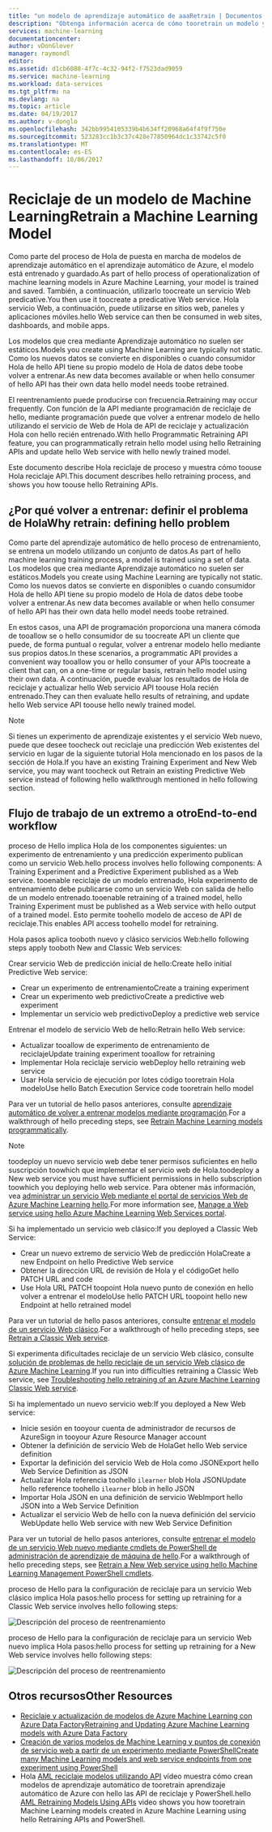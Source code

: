 ```yaml
---
title: "un modelo de aprendizaje automático de aaaRetrain | Documentos de Microsoft"
description: "Obtenga información acerca de cómo tooretrain un modelo y actualización hello Web servicio toouse Hola recién entrenado en aprendizaje automático de Azure."
services: machine-learning
documentationcenter: 
author: vDonGlover
manager: raymondl
editor: 
ms.assetid: d1cb6088-4f7c-4c32-94f2-f7523dad9059
ms.service: machine-learning
ms.workload: data-services
ms.tgt_pltfrm: na
ms.devlang: na
ms.topic: article
ms.date: 04/19/2017
ms.author: v-donglo
ms.openlocfilehash: 342bb9954105339b4b634ff20968a64f4f9f750e
ms.sourcegitcommit: 523283cc1b3c37c428e77850964dc1c33742c5f0
ms.translationtype: MT
ms.contentlocale: es-ES
ms.lasthandoff: 10/06/2017
---
```

# <a name="retrain-a-machine-learning-model"></a><span data-ttu-id="e0c74-103">Reciclaje de un modelo de Machine Learning</span><span class="sxs-lookup"><span data-stu-id="e0c74-103">Retrain a Machine Learning Model</span></span>
<span data-ttu-id="e0c74-104">Como parte del proceso de Hola de puesta en marcha de modelos de aprendizaje automático en el aprendizaje automático de Azure, el modelo está entrenado y guardado.</span><span class="sxs-lookup"><span data-stu-id="e0c74-104">As part of hello process of operationalization of machine learning models in Azure Machine Learning, your model is trained and saved.</span></span> <span data-ttu-id="e0c74-105">También, a continuación, utilizarlo toocreate un servicio Web predicative.</span><span class="sxs-lookup"><span data-stu-id="e0c74-105">You then use it toocreate a predicative Web service.</span></span> <span data-ttu-id="e0c74-106">Hola servicio Web, a continuación, puede utilizarse en sitios web, paneles y aplicaciones móviles.</span><span class="sxs-lookup"><span data-stu-id="e0c74-106">hello Web service can then be consumed in web sites, dashboards, and mobile apps.</span></span> 

<span data-ttu-id="e0c74-107">Los modelos que crea mediante Aprendizaje automático no suelen ser estáticos.</span><span class="sxs-lookup"><span data-stu-id="e0c74-107">Models you create using Machine Learning are typically not static.</span></span> <span data-ttu-id="e0c74-108">Como los nuevos datos se convierte en disponibles o cuando consumidor Hola de hello API tiene su propio modelo de Hola de datos debe toobe volver a entrenar.</span><span class="sxs-lookup"><span data-stu-id="e0c74-108">As new data becomes available or when hello consumer of hello API has their own data hello model needs toobe retrained.</span></span> 

<span data-ttu-id="e0c74-109">El reentrenamiento puede producirse con frecuencia.</span><span class="sxs-lookup"><span data-stu-id="e0c74-109">Retraining may occur frequently.</span></span> <span data-ttu-id="e0c74-110">Con función de la API mediante programación de reciclaje de hello, mediante programación puede que volver a entrenar modelo de hello utilizando el servicio de Web de Hola de API de reciclaje y actualización Hola con hello recién entrenado.</span><span class="sxs-lookup"><span data-stu-id="e0c74-110">With hello Programmatic Retraining API feature, you can programmatically retrain hello model using hello Retraining APIs and update hello Web service with hello newly trained model.</span></span> 

<span data-ttu-id="e0c74-111">Este documento describe Hola reciclaje de proceso y muestra cómo toouse Hola reciclaje API.</span><span class="sxs-lookup"><span data-stu-id="e0c74-111">This document describes hello retraining process, and shows you how toouse hello Retraining APIs.</span></span>

## <a name="why-retrain-defining-hello-problem"></a><span data-ttu-id="e0c74-112">¿Por qué volver a entrenar: definir el problema de Hola</span><span class="sxs-lookup"><span data-stu-id="e0c74-112">Why retrain: defining hello problem</span></span>
<span data-ttu-id="e0c74-113">Como parte del aprendizaje automático de hello proceso de entrenamiento, se entrena un modelo utilizando un conjunto de datos.</span><span class="sxs-lookup"><span data-stu-id="e0c74-113">As part of hello machine learning training process, a model is trained using a set of data.</span></span> <span data-ttu-id="e0c74-114">Los modelos que crea mediante Aprendizaje automático no suelen ser estáticos.</span><span class="sxs-lookup"><span data-stu-id="e0c74-114">Models you create using Machine Learning are typically not static.</span></span> <span data-ttu-id="e0c74-115">Como los nuevos datos se convierte en disponibles o cuando consumidor Hola de hello API tiene su propio modelo de Hola de datos debe toobe volver a entrenar.</span><span class="sxs-lookup"><span data-stu-id="e0c74-115">As new data becomes available or when hello consumer of hello API has their own data hello model needs toobe retrained.</span></span>

<span data-ttu-id="e0c74-116">En estos casos, una API de programación proporciona una manera cómoda de tooallow se o hello consumidor de su toocreate API un cliente que puede, de forma puntual o regular, volver a entrenar modelo hello mediante sus propios datos.</span><span class="sxs-lookup"><span data-stu-id="e0c74-116">In these scenarios, a programmatic API provides a convenient way tooallow you or hello consumer of your APIs toocreate a client that can, on a one-time or regular basis, retrain hello model using their own data.</span></span> <span data-ttu-id="e0c74-117">A continuación, puede evaluar los resultados de Hola de reciclaje y actualizar hello Web servicio API toouse Hola recién entrenado.</span><span class="sxs-lookup"><span data-stu-id="e0c74-117">They can then evaluate hello results of retraining, and update hello Web service API toouse hello newly trained model.</span></span>

> [!NOTE]
> <span data-ttu-id="e0c74-118">Si tienes un experimento de aprendizaje existentes y el servicio Web nuevo, puede que desee toocheck out reciclaje una predicción Web existentes del servicio en lugar de la siguiente tutorial Hola mencionado en los pasos de la sección de Hola.</span><span class="sxs-lookup"><span data-stu-id="e0c74-118">If you have an existing Training Experiment and New Web service, you may want toocheck out Retrain an existing Predictive Web service instead of following hello walkthrough mentioned in hello following section.</span></span>
> 
> 

## <a name="end-to-end-workflow"></a><span data-ttu-id="e0c74-119">Flujo de trabajo de un extremo a otro</span><span class="sxs-lookup"><span data-stu-id="e0c74-119">End-to-end workflow</span></span>
<span data-ttu-id="e0c74-120">proceso de Hello implica Hola de los componentes siguientes: un experimento de entrenamiento y una predicción experimento publican como un servicio Web.</span><span class="sxs-lookup"><span data-stu-id="e0c74-120">hello process involves hello following components: A Training Experiment and a Predictive Experiment published as a Web service.</span></span> <span data-ttu-id="e0c74-121">tooenable reciclaje de un modelo entrenado, Hola experimento de entrenamiento debe publicarse como un servicio Web con salida de hello de un modelo entrenado.</span><span class="sxs-lookup"><span data-stu-id="e0c74-121">tooenable retraining of a trained model, hello Training Experiment must be published as a Web service with hello output of a trained model.</span></span> <span data-ttu-id="e0c74-122">Esto permite toohello modelo de acceso de API de reciclaje.</span><span class="sxs-lookup"><span data-stu-id="e0c74-122">This enables API access toohello model for retraining.</span></span> 

<span data-ttu-id="e0c74-123">Hola pasos aplica tooboth nuevo y clásico servicios Web:</span><span class="sxs-lookup"><span data-stu-id="e0c74-123">hello following steps apply tooboth New and Classic Web services:</span></span>

<span data-ttu-id="e0c74-124">Crear servicio Web de predicción inicial de hello:</span><span class="sxs-lookup"><span data-stu-id="e0c74-124">Create hello initial Predictive Web service:</span></span>

* <span data-ttu-id="e0c74-125">Crear un experimento de entrenamiento</span><span class="sxs-lookup"><span data-stu-id="e0c74-125">Create a training experiment</span></span>
* <span data-ttu-id="e0c74-126">Crear un experimento web predictivo</span><span class="sxs-lookup"><span data-stu-id="e0c74-126">Create a predictive web experiment</span></span>
* <span data-ttu-id="e0c74-127">Implementar un servicio web predictivo</span><span class="sxs-lookup"><span data-stu-id="e0c74-127">Deploy a predictive web service</span></span>

<span data-ttu-id="e0c74-128">Entrenar el modelo de servicio Web de hello:</span><span class="sxs-lookup"><span data-stu-id="e0c74-128">Retrain hello Web service:</span></span>

* <span data-ttu-id="e0c74-129">Actualizar tooallow de experimento de entrenamiento de reciclaje</span><span class="sxs-lookup"><span data-stu-id="e0c74-129">Update training experiment tooallow for retraining</span></span>
* <span data-ttu-id="e0c74-130">Implementar Hola reciclaje servicio web</span><span class="sxs-lookup"><span data-stu-id="e0c74-130">Deploy hello retraining web service</span></span>
* <span data-ttu-id="e0c74-131">Usar Hola servicio de ejecución por lotes código tooretrain Hola modelo</span><span class="sxs-lookup"><span data-stu-id="e0c74-131">Use hello Batch Execution Service code tooretrain hello model</span></span>

<span data-ttu-id="e0c74-132">Para ver un tutorial de hello pasos anteriores, consulte [aprendizaje automático de volver a entrenar modelos mediante programación](machine-learning-retrain-models-programmatically.md).</span><span class="sxs-lookup"><span data-stu-id="e0c74-132">For a walkthrough of hello preceding steps, see [Retrain Machine Learning models programmatically](machine-learning-retrain-models-programmatically.md).</span></span>

> [!NOTE] 
> <span data-ttu-id="e0c74-133">toodeploy un nuevo servicio web debe tener permisos suficientes en hello suscripción toowhich que implementar el servicio web de Hola.</span><span class="sxs-lookup"><span data-stu-id="e0c74-133">toodeploy a New web service you must have sufficient permissions in hello subscription toowhich you deploying hello web service.</span></span> <span data-ttu-id="e0c74-134">Para obtener más información, vea [administrar un servicio Web mediante el portal de servicios Web de Azure Machine Learning hello](machine-learning-manage-new-webservice.md).</span><span class="sxs-lookup"><span data-stu-id="e0c74-134">For more information see, [Manage a Web service using hello Azure Machine Learning Web Services portal](machine-learning-manage-new-webservice.md).</span></span> 

<span data-ttu-id="e0c74-135">Si ha implementado un servicio web clásico:</span><span class="sxs-lookup"><span data-stu-id="e0c74-135">If you deployed a Classic Web Service:</span></span>

* <span data-ttu-id="e0c74-136">Crear un nuevo extremo de servicio Web de predicción Hola</span><span class="sxs-lookup"><span data-stu-id="e0c74-136">Create a new Endpoint on hello Predictive Web service</span></span>
* <span data-ttu-id="e0c74-137">Obtener la dirección URL de revisión de Hola y el código</span><span class="sxs-lookup"><span data-stu-id="e0c74-137">Get hello PATCH URL and code</span></span>
* <span data-ttu-id="e0c74-138">Use Hola URL PATCH toopoint Hola nuevo punto de conexión en hello volver a entrenar el modelo</span><span class="sxs-lookup"><span data-stu-id="e0c74-138">Use hello PATCH URL toopoint hello new Endpoint at hello retrained model</span></span> 

<span data-ttu-id="e0c74-139">Para ver un tutorial de hello pasos anteriores, consulte [entrenar el modelo de un servicio Web clásico](machine-learning-retrain-a-classic-web-service.md).</span><span class="sxs-lookup"><span data-stu-id="e0c74-139">For a walkthrough of hello preceding steps, see [Retrain a Classic Web service](machine-learning-retrain-a-classic-web-service.md).</span></span>

<span data-ttu-id="e0c74-140">Si experimenta dificultades reciclaje de un servicio Web clásico, consulte [solución de problemas de hello reciclaje de un servicio Web clásico de Azure Machine Learning](machine-learning-troubleshooting-retraining-models.md).</span><span class="sxs-lookup"><span data-stu-id="e0c74-140">If you run into difficulties retraining a Classic Web service, see [Troubleshooting hello retraining of an Azure Machine Learning Classic Web service](machine-learning-troubleshooting-retraining-models.md).</span></span>

<span data-ttu-id="e0c74-141">Si ha implementado un nuevo servicio web:</span><span class="sxs-lookup"><span data-stu-id="e0c74-141">If you deployed a New Web service:</span></span>

* <span data-ttu-id="e0c74-142">Inicie sesión en tooyour cuenta de administrador de recursos de Azure</span><span class="sxs-lookup"><span data-stu-id="e0c74-142">Sign in tooyour Azure Resource Manager account</span></span>
* <span data-ttu-id="e0c74-143">Obtener la definición de servicio Web de Hola</span><span class="sxs-lookup"><span data-stu-id="e0c74-143">Get hello Web service definition</span></span>
* <span data-ttu-id="e0c74-144">Exportar la definición del servicio Web de Hola como JSON</span><span class="sxs-lookup"><span data-stu-id="e0c74-144">Export hello Web Service Definition as JSON</span></span>
* <span data-ttu-id="e0c74-145">Actualizar Hola referencia toohello `ilearner` blob Hola JSON</span><span class="sxs-lookup"><span data-stu-id="e0c74-145">Update hello reference toohello `ilearner` blob in hello JSON</span></span>
* <span data-ttu-id="e0c74-146">Importar Hola JSON en una definición de servicio Web</span><span class="sxs-lookup"><span data-stu-id="e0c74-146">Import hello JSON into a Web Service Definition</span></span>
* <span data-ttu-id="e0c74-147">Actualizar el servicio Web de hello con la nueva definición del servicio Web</span><span class="sxs-lookup"><span data-stu-id="e0c74-147">Update hello Web service with new Web Service Definition</span></span>

<span data-ttu-id="e0c74-148">Para ver un tutorial de hello pasos anteriores, consulte [entrenar el modelo de un servicio Web nuevo mediante cmdlets de PowerShell de administración de aprendizaje de máquina de hello](machine-learning-retrain-new-web-service-using-powershell.md).</span><span class="sxs-lookup"><span data-stu-id="e0c74-148">For a walkthrough of hello preceding steps, see [Retrain a New Web service using hello Machine Learning Management PowerShell cmdlets](machine-learning-retrain-new-web-service-using-powershell.md).</span></span>

<span data-ttu-id="e0c74-149">proceso de Hello para la configuración de reciclaje para un servicio Web clásico implica Hola pasos:</span><span class="sxs-lookup"><span data-stu-id="e0c74-149">hello process for setting up retraining for a Classic Web service involves hello following steps:</span></span>

![Descripción del proceso de reentrenamiento][1]

<span data-ttu-id="e0c74-151">proceso de Hello para la configuración de reciclaje para un servicio Web nuevo implica Hola pasos:</span><span class="sxs-lookup"><span data-stu-id="e0c74-151">hello process for setting up retraining for a New Web service involves hello following steps:</span></span>

![Descripción del proceso de reentrenamiento][7]

## <a name="other-resources"></a><span data-ttu-id="e0c74-153">Otros recursos</span><span class="sxs-lookup"><span data-stu-id="e0c74-153">Other Resources</span></span>
* [<span data-ttu-id="e0c74-154">Reciclaje y actualización de modelos de Azure Machine Learning con Azure Data Factory</span><span class="sxs-lookup"><span data-stu-id="e0c74-154">Retraining and Updating Azure Machine Learning models with Azure Data Factory</span></span>](https://azure.microsoft.com/blog/retraining-and-updating-azure-machine-learning-models-with-azure-data-factory/)
* [<span data-ttu-id="e0c74-155">Creación de varios modelos de Machine Learning y puntos de conexión de servicio web a partir de un experimento mediante PowerShell</span><span class="sxs-lookup"><span data-stu-id="e0c74-155">Create many Machine Learning models and web service endpoints from one experiment using PowerShell</span></span>](machine-learning-create-models-and-endpoints-with-powershell.md)
* <span data-ttu-id="e0c74-156">Hola [AML reciclaje modelos utilizando API](https://www.youtube.com/watch?v=wwjglA8xllg) vídeo muestra cómo crean modelos de aprendizaje automático de tooretrain aprendizaje automático de Azure con hello las API de reciclaje y PowerShell.</span><span class="sxs-lookup"><span data-stu-id="e0c74-156">hello [AML Retraining Models Using APIs](https://www.youtube.com/watch?v=wwjglA8xllg) video shows you how tooretrain Machine Learning models created in Azure Machine Learning using hello Retraining APIs and PowerShell.</span></span>

<!--image links-->
[1]: ./media/machine-learning-retrain-machine-learning-model/machine-learning-retrain-models-programmatically-IMAGE01.png
[7]: ./media/machine-learning-retrain-machine-learning-model/machine-learning-retrain-models-programmatically-IMAGE07.png


